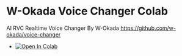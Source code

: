 # W-Okada Voice Changer Colab
AI RVC Realtime Voice Changer By W-Okada
https://github.com/w-okada/voice-changer

- [![Open In Colab](https://colab.research.google.com/assets/colab-badge.svg)](https://colab.research.google.com/github/freyzamarshall02/w-okadavoicechangercolab/blob/main/Okada_Voice_Changer_Colab_Unofficial.ipynb?authuser=2#scrollTo=N2c7UpbA3eYr)
